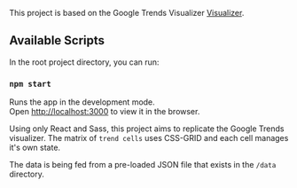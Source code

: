 This project is based on the Google Trends Visualizer [Visualizer](https://trends.google.com/trends/hottrends/visualize?nrow=5&ncol=5).

## Available Scripts

In the root project directory, you can run:

### `npm start`

Runs the app in the development mode.<br>
Open [http://localhost:3000](http://localhost:3000) to view it in the browser.

Using only React and Sass, this project aims to replicate the Google Trends visualizer. The matrix of `trend cells` uses CSS-GRID and each cell manages it's own state.

The data is being fed from a pre-loaded JSON file that exists in the `/data` directory.
